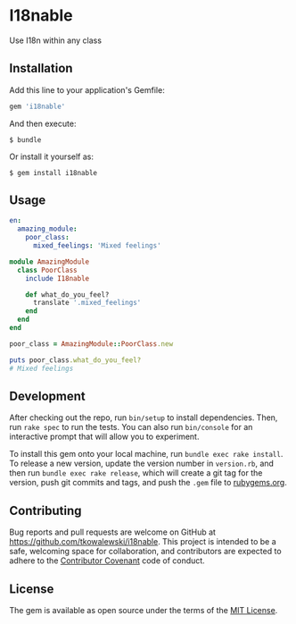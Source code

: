 # I18nable

Use I18n within any class

## Installation

Add this line to your application's Gemfile:

```ruby
gem 'i18nable'
```

And then execute:

    $ bundle

Or install it yourself as:

    $ gem install i18nable

## Usage

```yaml
en:
  amazing_module:
    poor_class:
      mixed_feelings: 'Mixed feelings'

```

```ruby
module AmazingModule
  class PoorClass
    include I18nable

    def what_do_you_feel?
      translate '.mixed_feelings'
    end
  end
end

```

```ruby
poor_class = AmazingModule::PoorClass.new

puts poor_class.what_do_you_feel?
# Mixed feelings
```

## Development

After checking out the repo, run `bin/setup` to install dependencies. Then, run `rake spec` to run the tests. You can also run `bin/console` for an interactive prompt that will allow you to experiment.

To install this gem onto your local machine, run `bundle exec rake install`. To release a new version, update the version number in `version.rb`, and then run `bundle exec rake release`, which will create a git tag for the version, push git commits and tags, and push the `.gem` file to [rubygems.org](https://rubygems.org).

## Contributing

Bug reports and pull requests are welcome on GitHub at https://github.com/tkowalewski/i18nable. This project is intended to be a safe, welcoming space for collaboration, and contributors are expected to adhere to the [Contributor Covenant](http://contributor-covenant.org) code of conduct.


## License

The gem is available as open source under the terms of the [MIT License](http://opensource.org/licenses/MIT).

